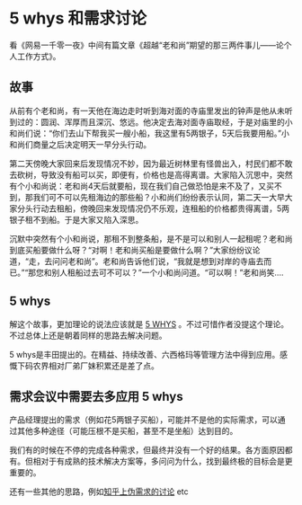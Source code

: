 # 5 whys 和需求讨论

看《网易一千零一夜》中间有篇文章《超越“老和尚”期望的那三两件事儿——论个人工作方式》。

## 故事

从前有个老和尚，有一天他在海边走时听到海对面的寺庙里发出的钟声是他从未听到过的：圆润、浑厚而且深沉、悠远。他决定去海对面寺庙取经，于是对庙里的小和尚们说：“你们去山下帮我买一艘小船，我这里有5两银子，5天后我要用船。”小和尚们商量之后决定明天一早分头行动。

第二天傍晚大家回来后发现情况不妙，因为最近树林里有怪兽出入，村民们都不敢去砍树，导致没有船可以买，即便有，价格也是高得离谱。大家陷入沉思中，突然有个小和尚说：老和尚4天后就要船，现在我们自己做恐怕是来不及了，又买不到，那我们可不可以先租海边的那些船？小和尚们纷纷表示认同，第二天一大早大家分头行动去租船，傍晚回来发现情况仍不乐观，连租船的价格都贵得离谱，5两银子租不到船。于是大家又陷入深思。

沉默中突然有个小和尚说，那租不到整条船，是不是可以和别人一起租呢？老和尚到底买船要做什么呀？“对啊！老和尚买船是要做什么啊？”大家纷纷议论道，“走，去问问老和尚”。老和尚告诉他们说，“我就是想到对岸的寺庙去而已。”“那您和别人租船过去可不可以？”一个小和尚问道。“可以啊！”老和尚笑....

## 5 whys

解这个故事，更加理论的说法应该就是 [5 WHYS](https://zh.wikipedia.org/zh-hans/%E4%BA%94%E4%B8%AA%E4%B8%BA%E4%BB%80%E4%B9%88) 。不过可惜作者没提这个理论。不过总体上还是朝着同样的思路去解决问题。

5 whys是丰田提出的。在精益、持续改善、六西格玛等管理方法中得到应用。感慨下码农界相对厂弟厂妹积累还是差了点。

## 需求会议中需要去多应用 5 whys

产品经理提出的需求（例如花5两银子买船），可能并不是他的实际需求，可以通过其他多种途径（可能压根不是买船，甚至不是坐船）达到目的。

我们有的时候在不停的完成各种需求，但最终并没有一个好的结果。各方面原因都有。但相对于有成熟的技术解决方案等，多问问为什么，找到最终极的目标会是更重要的。

还有一些其他的思路，例如[知乎上伪需求的讨论](https://www.zhihu.com/question/19863805) etc
